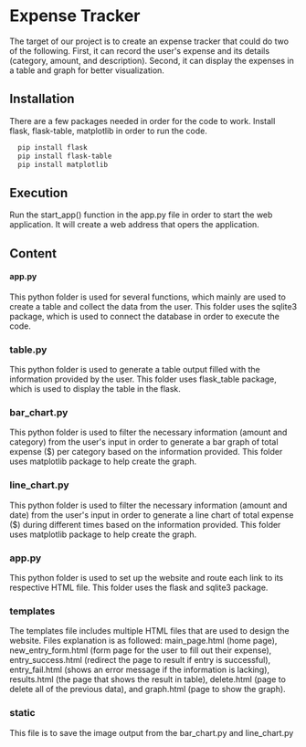 # Expense Tracker
The target of our project is to create an expense tracker that could do two of the following. First, it can record the user's expense and its details (category, amount, and description). Second, it can display the expenses in a table and graph for better visualization.


## Installation
There are a few packages needed in order for the code to work. Install flask, flask-table, matplotlib in order to run the code.

```bash
  pip install flask
  pip install flask-table
  pip install matplotlib
```

## Execution
Run the start_app() function in the app.py file in order to start the web application. It will create a web address that opers the application.

## Content 
#### app.py
This python folder is used for several functions, which mainly are used to create a table and collect the data from the user. This folder uses the sqlite3 package, which is used to connect the database in order to execute the code.
### table.py
This python folder is used to generate a table output filled with the information provided by the user. This folder uses flask_table package, which is used to display the table in the flask.
### bar_chart.py
This python folder is used to filter the necessary information (amount and category) from the user's input in order to generate a bar graph of total expense ($) per category based on the information provided. This folder uses matplotlib package to help create the graph.
### line_chart.py
This python folder is used to filter the necessary information (amount and date) from the user's input in order to generate a line chart of total expense ($) during different times based on the information provided. This folder uses matplotlib package to help create the graph.
### app.py
This python folder is used to set up the website and route each link to its respective HTML file. This folder uses the flask and sqlite3 package.
### templates
The templates file includes multiple HTML files that are used to design the website. Files explanation is as followed: main_page.html (home page), new_entry_form.html (form page for the user to fill out their expense), entry_success.html (redirect the page to result if entry is successful), entry_fail.html (shows an error message if the information is lacking), results.html (the page that shows the result in table), delete.html (page to delete all of the previous data), and graph.html (page to show the graph).
### static
This file is to save the image output from the bar_chart.py and line_chart.py
